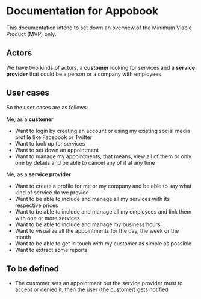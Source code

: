 # Documentation for Appobook

This documentation intend to set down an overview of the Minimum Viable Product (MVP) only.


## Actors

We have two kinds of actors, a __customer__ looking for services and a __service provider__ that could be a person or a company with employees.


## User cases

So the user cases are as follows:

Me, as a __customer__

- Want to login by creating an account or using my existing social media profile like Facebook or Twitter
- Want to look up for services
- Want to set down an appointment
- Want to manage my appointments, that means, view all of them or only one by details and be able to cancel any of it at any time


Me, as a __service provider__

- Want to create a profile for me or my company and be able to say what kind of service do we provide
- Want to be able to include and manage all my services with its respective prices
- Want to be able to include and manage all my employees and link them with one or more services
- Want to be able to include and manage my business hours
- Want to visualize all the appointments for the day, the week or the month
- Want to be able to get in touch with my customer as simple as possible
- Want to extract some reports


## To be defined

- The customer sets an appointment but the service provider must to accept or denied it, then the user (the customer) gets notified
